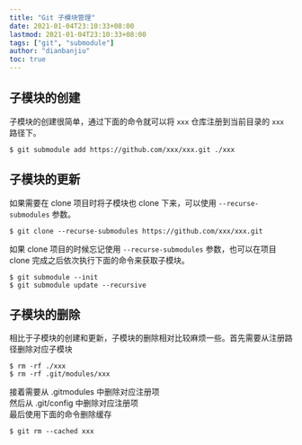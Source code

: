 ```yaml
---
title: "Git 子模块管理"
date: 2021-01-04T23:10:33+08:00
lastmod: 2021-01-04T23:10:33+08:00
tags: ["git", "submodule"]
author: "dianbanjiu"
toc: true
---
```


## 子模块的创建
子模块的创建很简单，通过下面的命令就可以将 `xxx` 仓库注册到当前目录的 `xxx` 路径下。  
```shell
$ git submodule add https://github.com/xxx/xxx.git ./xxx
```

## 子模块的更新
如果需要在 clone 项目时将子模块也 clone 下来，可以使用 `--recurse-submodules` 参数。  
```shell
$ git clone --recurse-submodules https://github.com/xxx/xxx.git
```

如果 clone 项目的时候忘记使用 `--recurse-submodules` 参数，也可以在项目 clone 完成之后依次执行下面的命令来获取子模块。  
```shell
$ git submodule --init
$ git submodule update --recursive
```

## 子模块的删除
相比于子模块的创建和更新，子模块的删除相对比较麻烦一些。首先需要从注册路径删除对应子模块
```shell
$ rm -rf ./xxx
$ rm -rf .git/modules/xxx
```

接着需要从 .gitmodules 中删除对应注册项    
然后从 .git/config 中删除对应注册项    
最后使用下面的命令删除缓存  
```shell
$ git rm --cached xxx
```